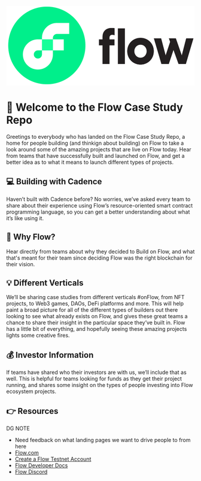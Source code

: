 ![Flow Logo](images/flow_logo%20(1).png)
# :wave: Welcome to the Flow Case Study Repo

Greetings to everybody who has landed on the Flow Case Study Repo, a home for people building (and thinkign about building) on Flow to take a look around some of the amazing projects that are live on Flow today. Hear from teams that have successfully built and launched on Flow, and get a better idea as to what it means to launch different types of projects. 

## :computer: Building with Cadence

Haven’t built with Cadence before? No worries, we’ve asked every team to share about their experience using Flow’s resource-oriented smart contract programming language, so you can get a better understanding about what it’s like using it. 

## :ocean: Why Flow?

Hear directly from teams about why they decided to Build on Flow, and what that's meant for their team since deciding Flow was the right blockchain for their vision.

## :bulb: Different Verticals

We’ll be sharing case studies from different verticals #onFlow, from NFT projects, to Web3 games, DAOs, DeFi platforms and more. This will help paint a broad picture for all of the different types of builders out there looking to see what already exists on Flow, and gives these great teams a chance to share their insight in the particular space they’ve built in. Flow has a little bit of everything, and hopefully seeing these amazing projects lights some creative fires.

## :moneybag: Investor Information

If teams have shared who their investors are with us, we’ll include that as well. This is helpful for teams looking for funds as they get their project running, and shares some insight on the types of people investing into Flow ecosystem projects.

## :point_right: Resources
DG NOTE 
* Need feedback on what landing pages we want to drive people to from here
* [Flow.com](flow.com)
* [Create a Flow Testnet Account](https://testnet-faucet-v2.onflow.org/)
* [Flow Developer Docs](https://docs.onflow.org/)
* [Flow Discord](discord.gg/flow)
